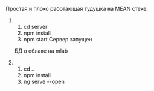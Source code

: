 Простая и плохо работающая тудушка на MEAN стеке.

1) 1. cd server
   2. npm install
   3. npm start
   Сервер запущен
   
   БД в облаке на mlab

2) 1. cd ..
   2. npm install
   3. ng serve --open
   

